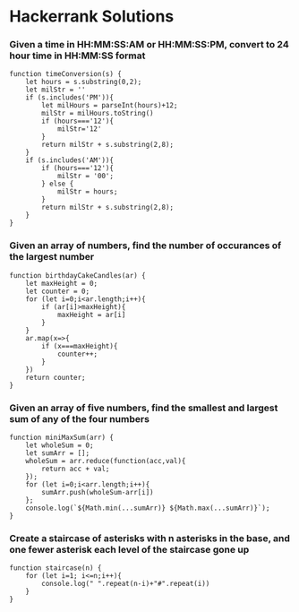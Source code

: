 # Hackerrank Solutions

### Given a time in HH:MM:SS:AM or HH:MM:SS:PM, convert to 24 hour time in HH:MM:SS format
```
function timeConversion(s) {
    let hours = s.substring(0,2);
    let milStr = ''
    if (s.includes('PM')){
        let milHours = parseInt(hours)+12;
        milStr = milHours.toString()
        if (hours==='12'){
            milStr='12'
        }
        return milStr + s.substring(2,8);
    }  
    if (s.includes('AM')){
        if (hours==='12'){
            milStr = '00';
        } else {
            milStr = hours;
        }
        return milStr + s.substring(2,8);
    }
}
```

### Given an array of numbers, find the number of occurances of the largest number
```
function birthdayCakeCandles(ar) {
    let maxHeight = 0;
    let counter = 0;
    for (let i=0;i<ar.length;i++){
        if (ar[i]>maxHeight){
            maxHeight = ar[i]
        }
    }
    ar.map(x=>{
        if (x===maxHeight){
            counter++;
        }
    })
    return counter;
}
```

### Given an array of five numbers, find the smallest and largest sum of any of the four numbers
```
function miniMaxSum(arr) {
    let wholeSum = 0;
    let sumArr = [];
    wholeSum = arr.reduce(function(acc,val){
        return acc + val;
    });
    for (let i=0;i<arr.length;i++){
        sumArr.push(wholeSum-arr[i])
    };
    console.log(`${Math.min(...sumArr)} ${Math.max(...sumArr)}`);
}
```

### Create a staircase of asterisks with n asterisks in the base, and one fewer asterisk each level of the staircase gone up
```
function staircase(n) {
    for (let i=1; i<=n;i++){
        console.log(" ".repeat(n-i)+"#".repeat(i))
    }
}
```
